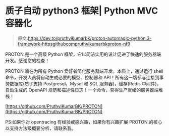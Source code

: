 # 质子自动 python3 框架| Python MVC 容器化

> 原文:[https://dev.to/pruthvikumarbk/proton-automagic-python 3-framework-httpsgithubcompruthvikumarbkproton-nf9](https://dev.to/pruthvikumarbk/proton---automagic-python3-framework-httpsgithubcompruthvikumarbkproton-nf9)

PROTON 是一个高级 Python 框架，它以简洁实用的设计促进了快速的服务器端开发。感谢您的检查！

PROTON 旨在为所有 Python 爱好者简化服务器端开发。本质上，通过运行 shell 命令，开发人员将自动生成必要的模型、控制器和 API！所有这一切都与连接到事务数据库(质子支持 Postgresql，Mysql 和 SQL 服务器)，缓存(Redis 中间件)，自动生成的 OpenAPI 规范和描述性日志！一个命令，获得生产就绪的服务器端堆栈！

[https://github.com/PruthviKumarBK/PROTON](https://github.com/PruthviKumarBK/PROTON)

PS:如果你对 opentracing 有经验或感兴趣，如果你有兴趣扩展 PROTON 的核心以支持方法级概要分析，请联系我。